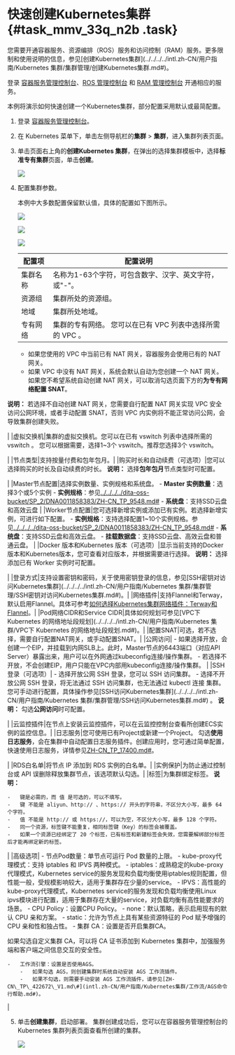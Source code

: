 # 快速创建Kubernetes集群 {#task_mmv_33q_n2b .task}

您需要开通容器服务、资源编排（ROS）服务和访问控制（RAM）服务。更多限制和使用说明的信息，参见[创建Kubernetes集群](../../../../intl.zh-CN/用户指南/Kubernetes 集群/集群管理/创建Kubernetes集群.md#)。

登录 [容器服务管理控制台](https://cs.console.aliyun.com/)、[ROS 管理控制台](https://ros.console.aliyun.com/) 和 [RAM 管理控制台](https://ram.console.aliyun.com/) 开通相应的服务。

本例将演示如何快速创建一个Kubernetes集群，部分配置采用默认或最简配置。

1.  登录 [容器服务管理控制台](https://cs.console.aliyun.com)。
2.  在 Kubernetes 菜单下，单击左侧导航栏的**集群** \> **集群**，进入集群列表页面。
3.  单击页面右上角的**创建Kubernetes 集群**，在弹出的选择集群模板中，选择**标准专有集群**页面，单击**创建**。 

    ![](http://static-aliyun-doc.oss-cn-hangzhou.aliyuncs.com/assets/img/16639/15623202539035_zh-CN.png)

4.  配置集群参数。 

    本例中大多数配置保留默认值，具体的配置如下图所示。

    ![](http://static-aliyun-doc.oss-cn-hangzhou.aliyuncs.com/assets/img/16128/15623202537352_zh-CN.png)

    ![](http://static-aliyun-doc.oss-cn-hangzhou.aliyuncs.com/assets/img/16128/15623202547353_zh-CN.png)

    ![](http://static-aliyun-doc.oss-cn-hangzhou.aliyuncs.com/assets/img/16128/156232025449735_zh-CN.png)

    |配置项|配置说明|
    |---|----|
    |集群名称|名称为1-63个字符，可包含数字、汉字、英文字符，或"-"。|
    |资源组|集群所处的资源组。|
    |地域|集群所处地域。|
    |专有网络|集群的专有网络。 您可以在已有 VPC 列表中选择所需的 VPC 。

    -   如果您使用的 VPC 中当前已有 NAT 网关，容器服务会使用已有的 NAT 网关。
    -   如果 VPC 中没有 NAT 网关，系统会默认自动为您创建一个 NAT 网关。如果您不希望系统自动创建 NAT 网关，可以取消勾选页面下方的**为专有网络配置 SNAT**。

**说明：** 若选择不自动创建 NAT 网关，您需要自行配置 NAT 网关实现 VPC 安全访问公网环境，或者手动配置 SNAT，否则 VPC 内实例将不能正常访问公网，会导致集群创建失败。

 |
    |虚拟交换机|集群的虚拟交换机。您可以在已有 vswitch 列表中选择所需的 vswitch 。 您可以根据需要，选择1~3个 vswitch。推荐您选择3个 vswitch。

 |
    |节点类型|支持按量付费和包年包月。|
    |购买时长和自动续费（可选项）|您可以选择购买的时长及自动续费的时长。 **说明：** 选择**包年包月**节点类型时可配置。

 |
    |Master节点配置|选择实例数量、实例规格和系统盘。     -   **Master 实例数量**：选择3个或5个实例
    -   **实例规格**：参见[../../../../dita-oss-bucket/SP\_2/DNA0011858383/ZH-CN\_TP\_9548.md\#](../../../../intl.zh-CN/实例/实例规格族.md#)
    -   **系统盘**：支持SSD云盘和高效云盘
 |
    |Worker节点配置|您可选择新增实例或添加已有实例。若选择新增实例，可进行如下配置。     -   **实例规格**：支持选择配置1~10个实例规格。参见[../../../../dita-oss-bucket/SP\_2/DNA0011858383/ZH-CN\_TP\_9548.md\#](../../../../intl.zh-CN/实例/实例规格族.md#)
    -   **系统盘**：支持SSD云盘和高效云盘。
    -   **挂载数据盘**：支持SSD云盘、高效云盘和普通云盘。
 |
    |Docker 版本和Kubernetes 版本（可选项）|显示当前支持的Docker版本和Kubernetes版本，您可查看对应版本，并根据需要进行选择。 **说明：** 选择添加已有 Worker 实例时可配置。

 |
    |登录方式|支持设置密钥和密码，关于使用密钥登录的信息，参见[SSH密钥对访问Kubernetes集群](../../../../intl.zh-CN/用户指南/Kubernetes 集群/集群管理/SSH密钥对访问Kubernetes集群.md#)。|
    |网络插件|支持Flannel和Terway，默认启用Flannel。具体可参考[如何选择Kubernetes集群网络插件：Terway和Flannel](../../../../intl.zh-CN/常见问题/如何选择Kubernetes集群网络插件：Terway和Flannel.md#)。|
    |Pod网络CIDR和Service CIDR|具体如何规划可参见[VPC下 Kubernetes 的网络地址段规划](../../../../intl.zh-CN/用户指南/Kubernetes 集群/VPC下 Kubernetes 的网络地址段规划.md#)。|
    |配置SNAT|可选，若不选择，需要自行配置NAT网关，或手动配置SNAT。|
    |公网访问|     -   如果选择开放，会创建一个EIP，并挂载到内网SLB上。此时，Master节点的6443端口（对应API Server）暴露出来，用户可以在外网通过kubeconfig连接/操作集群。
    -   若选择不开放，不会创建EIP，用户只能在VPC内部用kubeconfig连接/操作集群。
 |
    |SSH登录（可选项）|     -   选择开放公网 SSH 登录，您可以 SSH 访问集群。
    -   选择不开放公网 SSH 登录，将无法通过 SSH 访问集群，也无法通过 kubectl 连接 集群。您可手动进行配置，具体操作参见[SSH访问Kubernetes集群](../../../../intl.zh-CN/用户指南/Kubernetes 集群/集群管理/SSH访问Kubernetes集群.md#) 。
 **说明：** 勾选**公网访问**时可配置。

 |
    |云监控插件|在节点上安装云监控插件，可以在云监控控制台查看所创建ECS实例的监控信息。|
    |日志服务|您可使用已有Project或新建一个Project。 勾选**使用日志服务**，会在集群中自动配置日志服务插件。创建应用时，您可通过简单配置，快速使用日志服务，详情参见[ZH-CN\_TP\_17400.md\#](intl.zh-CN/用户指南/Kubernetes集群/日志管理/使用日志服务进行Kubernetes日志采集.md#)。

 |
    |RDS白名单|将节点 IP 添加到 RDS 实例的白名单。|
    |实例保护|为防止通过控制台或 API 误删除释放集群节点，该选项默认勾选。|
    |标签|为集群绑定标签。 **说明：** 

    -   键是必需的，而 值 是可选的，可以不填写。
    -   键 不能是 aliyun、http:// 、https:// 开头的字符串，不区分大小写，最多 64 个字符。
    -   值 不能是 http:// 或 https://，可以为空，不区分大小写，最多 128 个字符。
    -   同一个资源，标签键不能重复，相同标签键（Key）的标签会被覆盖。
    -   如果一个资源已经绑定了 20 个标签，已有标签和新建标签会失效，您需要解绑部分标签后才能再绑定新的标签。
 |
    |高级选项|     -   节点Pod数量：单节点可运行 Pod 数量的上限。
    -   kube-proxy代理模式：支持 iptables 和 IPVS 两种模式。
        -   iptables：成熟稳定的kube-proxy代理模式，Kubernetes service的服务发现和负载均衡使用iptables规则配置，但性能一般，受规模影响较大，适用于集群存在少量的service。
        -   IPVS：高性能的kube-proxy代理模式，Kubernetes service的服务发现和负载均衡使用Linux ipvs模块进行配置，适用于集群存在大量的service，对负载均衡有高性能要求的场景。
    -   CPU Policy：设置CPU Policy。
        -   none：默认策略，表示启用现有的默认 CPU 亲和方案。
        -   static：允许为节点上具有某些资源特征的 Pod 赋予增强的 CPU 亲和性和独占性。
    -   集群 CA：设置是否开启集群CA。

如果勾选自定义集群 CA，可以将 CA 证书添加到 Kubernetes 集群中，加强服务端和客户端之间信息交互的安全性。

    -   工作流引擎：设置是否使用AGS。
        -   如果勾选 AGS，则创建集群时系统自动安装 AGS 工作流插件。
        -   如果不勾选，则需要手动安装 AGS 工作流插件，请参见[ZH-CN\_TP\_422672\_V1.md\#](intl.zh-CN/用户指南/Kubernetes集群/工作流/AGS命令行帮助.md#)。
 |

5.  单击**创建集群**，启动部署。 集群创建成功后，您可以在容器服务管理控制台的 Kubernetes 集群列表页面查看所创建的集群。

    ![](http://static-aliyun-doc.oss-cn-hangzhou.aliyuncs.com/assets/img/16128/15623202547356_zh-CN.png)


